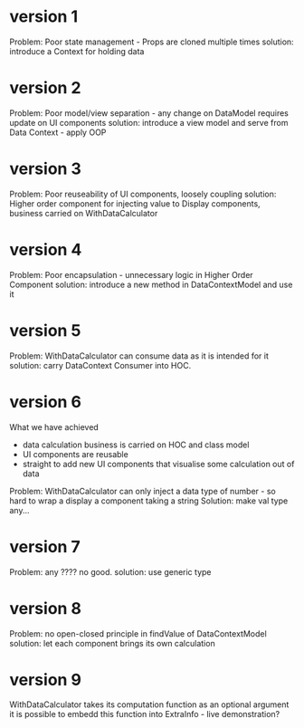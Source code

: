 # version 1

Problem: Poor state management - Props are cloned multiple times
solution: introduce a Context for holding data

# version 2

Problem: Poor model/view separation  - any change on DataModel requires update on UI components
solution: introduce a view model and serve from Data Context - apply OOP

# version 3

Problem: Poor reuseability of UI components, loosely coupling
solution: Higher order component for injecting value to Display components, business carried on WithDataCalculator

# version 4

Problem: Poor encapsulation - unnecessary logic in Higher Order Component
solution: introduce a new method in DataContextModel and use it


# version 5

Problem: WithDataCalculator can consume data as it is intended for it
solution: carry DataContext Consumer into HOC.

# version 6
What we have achieved
- data calculation business is carried on HOC and class model
- UI components are reusable
- straight to add new UI components that visualise some calculation out of data

Problem: WithDataCalculator can only inject a data type of number - so hard to wrap a display a component taking a string
Solution: make val type any...

# version 7

Problem: any ???? no good.
solution: use generic type

# version 8

Problem: no open-closed principle in findValue of DataContextModel
solution: let each component brings its own calculation

# version 9
WithDataCalculator takes its computation function as an optional argument 
it is possible to embedd this function into ExtraInfo  - live demonstration?


